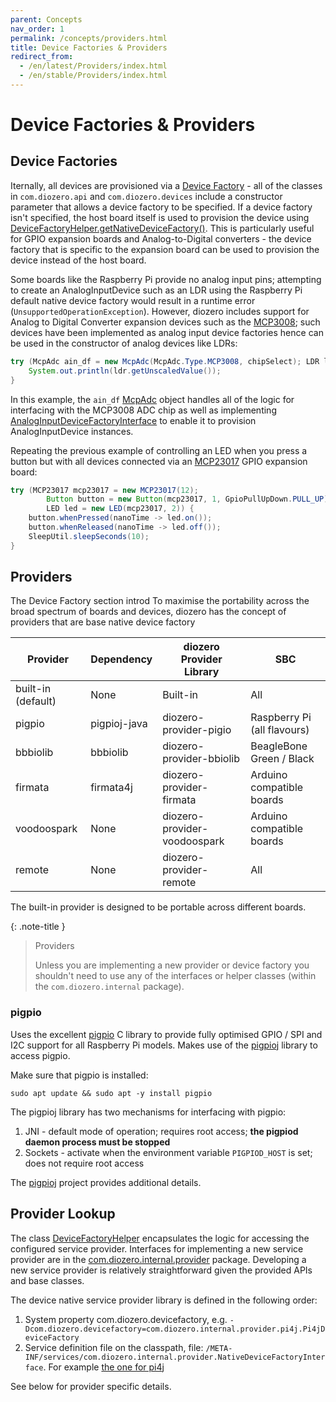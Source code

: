 ```yaml
---
parent: Concepts
nav_order: 1
permalink: /concepts/providers.html
title: Device Factories & Providers
redirect_from:
  - /en/latest/Providers/index.html
  - /en/stable/Providers/index.html
---
```


# Device Factories & Providers

## Device Factories

Iternally, all devices are provisioned via a
[Device Factory](https://github.com/mattjlewis/diozero/blob/master/diozero-core/src/main/java/com/diozero/internal/spi/DeviceFactoryInterface.java) -
all of the classes in `com.diozero.api` and `com.diozero.devices` include a constructor parameter
that allows a device factory to be specified. If a device factory isn't specified, the
host board itself is used to provision the device using
[DeviceFactoryHelper.getNativeDeviceFactory()](https://github.com/mattjlewis/diozero/blob/master/diozero-core/src/main/java/com/diozero/sbc/DeviceFactoryHelper.java).
This is particularly useful for GPIO expansion boards and Analog-to-Digital converters -
the device factory that is specific to the expansion board can be used to provision the device
instead of the host board.

Some boards like the Raspberry Pi provide no analog input pins; attempting to create an 
AnalogInputDevice such as an LDR using the Raspberry Pi default native device factory 
would result in a runtime error (`UnsupportedOperationException`). However, diozero includes
support for Analog to Digital Converter expansion devices such as the 
[MCP3008](https://www.microchip.com/wwwproducts/en/MCP3008); such devices have been
implemented as analog input device factories hence can be used in the constructor of analog
devices like LDRs:

```java
try (McpAdc ain_df = new McpAdc(McpAdc.Type.MCP3008, chipSelect); LDR ldr = new LDR(ain_df, pin, vRef, r1)) {
	System.out.println(ldr.getUnscaledValue());
}
```

In this example, the `ain_df` [McpAdc](https://github.com/mattjlewis/diozero/blob/master/diozero-core/src/main/java/com/diozero/devices/McpAdc.java)
object handles all of the logic for interfacing with the MCP3008 ADC chip as well as implementing
[AnalogInputDeviceFactoryInterface](https://github.com/mattjlewis/diozero/blob/master/diozero-core/src/main/java/com/diozero/internal/spi/AnalogInputDeviceFactoryInterface.java)
to enable it to provision AnalogInputDevice instances.

Repeating the previous example of controlling an LED when you press a button but with 
all devices connected via an 
[MCP23017](https://github.com/mattjlewis/diozero/blob/master/diozero-core/src/main/java/com/diozero/devices/MCP23017.java) 
GPIO expansion board:

```java
try (MCP23017 mcp23017 = new MCP23017(12);
		Button button = new Button(mcp23017, 1, GpioPullUpDown.PULL_UP);
		LED led = new LED(mcp23017, 2)) {
	button.whenPressed(nanoTime -> led.on());
	button.whenReleased(nanoTime -> led.off());
	SleepUtil.sleepSeconds(10);
}
```

## Providers

The Device Factory section introd
To maximise the portability across the broad spectrum of boards and devices, diozero
has the concept of providers that are  base native device factory 

Provider | Dependency | diozero Provider Library | SBC
--- | -------- | ------------ | -----------------------
built-in (default) | None | Built-in | All
pigpio | pigpioj-java | diozero-provider-pigio | Raspberry Pi (all flavours)
bbbiolib | bbbiolib | diozero-provider-bbiolib | BeagleBone Green / Black
firmata | firmata4j | diozero-provider-firmata | Arduino compatible boards
voodoospark | None | diozero-provider-voodoospark | Arduino compatible boards
remote | None | diozero-provider-remote | All

The built-in provider is designed to be portable across different boards. 

{: .note-title }
> Providers
>
> Unless you are implementing a new provider or device factory you shouldn't need to use any
> of the interfaces or helper classes (within the `com.diozero.internal` package).

### pigpio

Uses the excellent [pigpio](http://abyz.me.uk/rpi/pigpio/) C library to provide fully optimised
GPIO / SPI and I2C support for all Raspberry Pi models.
Makes use of the [pigpioj](https://github.com/mattjlewis/pigpioj) library to access pigpio.

Make sure that pigpio is installed:
```
sudo apt update && sudo apt -y install pigpio
```

The pigpioj library has two mechanisms for interfacing with pigpio:

1. JNI - default mode of operation; requires root access; **the pigpiod daemon process must be stopped**
1. Sockets - activate when the environment variable `PIGPIOD_HOST` is set; does not require root access

The [pigpioj](https://github.com/mattjlewis/pigpioj) project provides additional details.

## Provider Lookup

The class [DeviceFactoryHelper](https://github.com/mattjlewis/diozero/blob/master/diozero-core/src/main/java/com/diozero/util/DeviceFactoryHelper.java)
encapsulates the logic for accessing the configured service provider.
Interfaces for implementing a new service provider are in the
[com.diozero.internal.provider](https://github.com/mattjlewis/diozero/blob/master/diozero-core/src/main/java/com/diozero/internal/provider)
package. Developing a new service provider is relatively straightforward given the provided APIs and base classes.

The device native service provider library is defined in the following order:

1. System property com.diozero.devicefactory, e.g. `-Dcom.diozero.devicefactory=com.diozero.internal.provider.pi4j.Pi4jDeviceFactory`
2. Service definition file on the classpath, file: `/META-INF/services/com.diozero.internal.provider.NativeDeviceFactoryInterface`. For example [the one for pi4j](https://github.com/mattjlewis/diozero/blob/master/diozero-provider-pi4j/src/main/resources/META-INF/services/com.diozero.internal.provider.NativeDeviceFactoryInterface)

See below for provider specific details.
